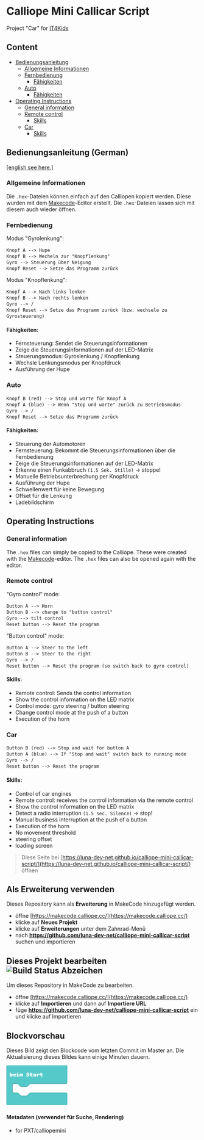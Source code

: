 # Calliope Mini Callicar Script
Project "Car" for [IT4Kids](https://it-for-kids.org/)

## Content

- [Bedienungsanleitung](#bedienungsanleitung-german)
  * [Allgemeine Informationen](#allgemeine-informationen)
  * [Fernbedienung](#fernbedienung)
    + [Fähigkeiten](#fähigkeiten)
  * [Auto](#auto)
    + [Fähigkeiten](#fähigkeiten-1)
- [Operating Instructions](#operating-instructions)
  * [General information](#general-information)
  * [Remote control](#remote-control)
    + [Skills](#skills)
  * [Car](#car)
    + [Skills](#skills-1)
 
 
 
## Bedienungsanleitung (German)
[[english see here.]](#operating-instructions)
 
### Allgemeine Informationen
Die `.hex`-Dateien können einfach auf den Calliopen kopiert werden.
Diese wurden mit dem [Makecode]( https://makecode.calliope.cc/ )-Editor erstellt.
Die `.hex`-Dateien lassen sich mit diesem auch wieder öffnen.
 
### Fernbedienung
 
Modus "Gyrolenkung":
  
    Knopf A --> Hupe
    Knopf B --> Wecheln zur "Knopflenkung"
    Gyro --> Steuerung über Neigung
    Knopf Reset --> Setze das Programm zurück
 
Modus "Knopflenkung":
 
    Knopf A --> Nach links lenken
    Knopf B --> Nach rechts lenken
    Gyro --> /
    Knopf Reset --> Setze das Programm zurück (bzw. wechsele zu Gyrosteuerung)
 
#### Fähigkeiten:
- Fernsteuerung: Sendet die Steuerungsinformationen
- Zeige die Steuerungsinformationen auf der LED-Matrix
- Steuerungsmodus: Gyroslenkung / Knopflenkung
- Wechsle Lenkungsmodus per Knopfdruck
- Ausführung der Hupe

### Auto
   
    Knopf B (red) --> Stop und warte für Knopf A
    Knopf A (blue) --> Wenn "Stop und warte" zurück zu Betriebsmodus
    Gyro --> /
    Knopf Reset --> Setze das Programm zurück
     
#### Fähigkeiten:
- Steuerung der Automotoren
- Fernsteuerung: Bekommt die Steuerungsinformationen über die Fernbedienung
- Zeige die Steuerungsinformationen auf der LED-Matrix
- Erkenne einen Funkabbruch `(1.5 Sek. Stille)` -> stoppe!
- Manuelle Betriebsunterbrechung per Knopfdruck
- Ausführung der Hupe
- Schwellenwert für keine Bewegung
- Offset für die Lenkung
- Ladebildschirm

## Operating Instructions

### General information
The `.hex` files can simply be copied to the Calliope.
These were created with the [Makecode]( https://makecode.calliope.cc/ )-editor.
The `.hex` files can also be opened again with the editor.
 
### Remote control
 
"Gyro control" mode:
  
    Button A --> Horn
    Button B --> change to "button control"
    Gyro --> tilt control
    Reset button --> Reset the program
 
"Button control" mode:
 
    Button A --> Steer to the left
    Button B --> Steer to the right
    Gyro --> /
    Reset button --> Reset the program (so switch back to gyro control)
 
#### Skills:
- Remote control: Sends the control information
- Show the control information on the LED matrix
- Control mode: gyro steering / button steering
- Change control mode at the push of a button
- Execution of the horn

### Car
   
    Button B (red) --> Stop and wait for button A
    Button A (blue) --> If "Stop and wait" switch back to running mode
    Gyro --> /
    Reset button --> Reset the program
     
#### Skills:
- Control of car engines
- Remote control: receives the control information via the remote control
- Show the control information on the LED matrix
- Detect a radio interruption `(1.5 sec. Silence)` -> stop!
- Manual business interruption at the push of a button
- Execution of the horn
- No movement threshold
- steering offset
- loading screen


> Diese Seite bei [https://luna-dev-net.github.io/calliope-mini-callicar-script/](https://luna-dev-net.github.io/calliope-mini-callicar-script/) öffnen

## Als Erweiterung verwenden

Dieses Repository kann als **Erweiterung** in MakeCode hinzugefügt werden.

* öffne [https://makecode.calliope.cc/](https://makecode.calliope.cc/)
* klicke auf **Neues Projekt**
* klicke auf **Erweiterungen** unter dem Zahnrad-Menü
* nach **https://github.com/luna-dev-net/calliope-mini-callicar-script** suchen und importieren

## Dieses Projekt bearbeiten ![Build Status Abzeichen](https://github.com/luna-dev-net/calliope-mini-callicar-script/workflows/MakeCode/badge.svg)

Um dieses Repository in MakeCode zu bearbeiten.

* öffne [https://makecode.calliope.cc/](https://makecode.calliope.cc/)
* klicke auf **Importieren** und dann auf **Importiere URL**
* füge **https://github.com/luna-dev-net/calliope-mini-callicar-script** ein und klicke auf Importieren

## Blockvorschau

Dieses Bild zeigt den Blockcode vom letzten Commit im Master an.
Die Aktualisierung dieses Bildes kann einige Minuten dauern.

![Eine gerenderte Ansicht der Blöcke](https://github.com/luna-dev-net/calliope-mini-callicar-script/raw/master/.github/makecode/blocks.png)

#### Metadaten (verwendet für Suche, Rendering)

* for PXT/calliopemini
<script src="https://makecode.com/gh-pages-embed.js"></script><script>makeCodeRender("{{ site.makecode.home_url }}", "{{ site.github.owner_name }}/{{ site.github.repository_name }}");</script>
